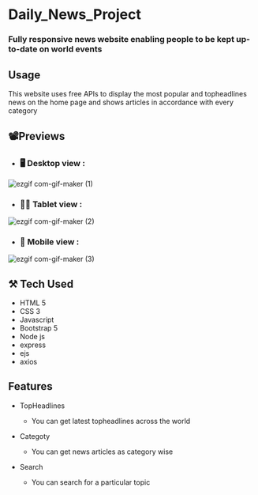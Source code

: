 # Daily_News_Project
### Fully responsive news website enabling people to be kept up-to-date on world events

## Usage
This website uses free APIs to display the most popular and topheadlines news on the home page and shows articles in accordance with every category

## 📽️Previews

* ### 🖥️ Desktop view :

![ezgif com-gif-maker (1)](https://user-images.githubusercontent.com/88394164/177252799-03356a6c-dfa4-4908-896f-3ec95711752e.gif)

* ### 👨‍💻 Tablet view :

![ezgif com-gif-maker (2)](https://user-images.githubusercontent.com/88394164/177255588-ff5e5a1f-c42f-4a40-bd02-0657964c0797.gif)

* ### 📱 Mobile view :

![ezgif com-gif-maker (3)](https://user-images.githubusercontent.com/88394164/177256402-53082096-9a37-473e-8108-8b5a9023d8dd.gif)

## ⚒️ Tech Used

* HTML 5
* CSS 3
* Javascript
* Bootstrap 5
* Node js
* express
* ejs
* axios

## Features

- TopHeadlines
  - You can get latest topheadlines across the world

- Categoty
  - You can get news articles as category wise

- Search
  - You can search for a particular topic
